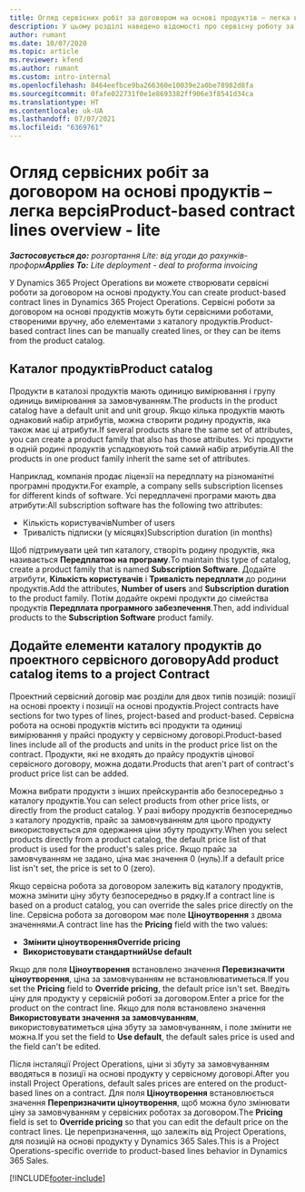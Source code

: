 ```yaml
---
title: Огляд сервісних робіт за договором на основі продуктів – легка версія
description: У цьому розділі наведено відомості про сервісну роботу за договором на основі продукту.
author: rumant
ms.date: 10/07/2020
ms.topic: article
ms.reviewer: kfend
ms.author: rumant
ms.custom: intro-internal
ms.openlocfilehash: 8464eefbce9ba266360e10039e2a0be78982d8fa
ms.sourcegitcommit: 0fafe022731f0e1e8693382ff906e3f8541d34ca
ms.translationtype: HT
ms.contentlocale: uk-UA
ms.lasthandoff: 07/07/2021
ms.locfileid: "6369761"
---
```

# <a name="product-based-contract-lines-overview---lite"></a><span data-ttu-id="be9bc-103">Огляд сервісних робіт за договором на основі продуктів – легка версія</span><span class="sxs-lookup"><span data-stu-id="be9bc-103">Product-based contract lines overview - lite</span></span>

<span data-ttu-id="be9bc-104">_**Застосовується до:** розгортання Lite: від угоди до рахунків-проформ_</span><span class="sxs-lookup"><span data-stu-id="be9bc-104">_**Applies To:** Lite deployment - deal to proforma invoicing_</span></span>

<span data-ttu-id="be9bc-105">У Dynamics 365 Project Operations ви можете створювати сервісні роботи за договором на основі продукту.</span><span class="sxs-lookup"><span data-stu-id="be9bc-105">You can create product-based contract lines in Dynamics 365 Project Operations.</span></span> <span data-ttu-id="be9bc-106">Сервісні роботи за договором на основі продуктів можуть бути сервісними роботами, створеними вручну, або елементами з каталогу продуктів.</span><span class="sxs-lookup"><span data-stu-id="be9bc-106">Product-based contract lines can be manually created lines, or they can be items from the product catalog.</span></span>

## <a name="product-catalog"></a><span data-ttu-id="be9bc-107">Каталог продуктів</span><span class="sxs-lookup"><span data-stu-id="be9bc-107">Product catalog</span></span>

<span data-ttu-id="be9bc-108">Продукти в каталозі продуктів мають одиницю вимірювання і групу одиниць вимірювання за замовчуванням.</span><span class="sxs-lookup"><span data-stu-id="be9bc-108">The products in the product catalog have a default unit and unit group.</span></span> <span data-ttu-id="be9bc-109">Якщо кілька продуктів мають однаковий набір атрибутів, можна створити родину продуктів, яка також має ці атрибути.</span><span class="sxs-lookup"><span data-stu-id="be9bc-109">If several products share the same set of attributes, you can create a product family that also has those attributes.</span></span> <span data-ttu-id="be9bc-110">Усі продукти в одній родині продуктів успадковують той самий набір атрибутів.</span><span class="sxs-lookup"><span data-stu-id="be9bc-110">All the products in one product family inherit the same set of attributes.</span></span>

<span data-ttu-id="be9bc-111">Наприклад, компанія продає ліцензії на передплату на різноманітні програмні продукти.</span><span class="sxs-lookup"><span data-stu-id="be9bc-111">For example, a company sells subscription licenses for different kinds of software.</span></span> <span data-ttu-id="be9bc-112">Усі передплачені програми мають два атрибути:</span><span class="sxs-lookup"><span data-stu-id="be9bc-112">All subscription software has the following two attributes:</span></span>

- <span data-ttu-id="be9bc-113">Кількість користувачів</span><span class="sxs-lookup"><span data-stu-id="be9bc-113">Number of users</span></span>
- <span data-ttu-id="be9bc-114">Тривалість підписки (у місяцях)</span><span class="sxs-lookup"><span data-stu-id="be9bc-114">Subscription duration (in months)</span></span>

<span data-ttu-id="be9bc-115">Щоб підтримувати цей тип каталогу, створіть родину продуктів, яка називається **Передплатою на програму**.</span><span class="sxs-lookup"><span data-stu-id="be9bc-115">To maintain this type of catalog, create a product family that is named **Subscription Software**.</span></span> <span data-ttu-id="be9bc-116">Додайте атрибути, **Кількість користувачів** і **Тривалість передплати** до родини продуктів.</span><span class="sxs-lookup"><span data-stu-id="be9bc-116">Add the attributes, **Number of users** and **Subscription duration** to the product family.</span></span> <span data-ttu-id="be9bc-117">Потім додайте окремі продукти до сімейства продуктів **Передплата програмного забезпечення**.</span><span class="sxs-lookup"><span data-stu-id="be9bc-117">Then, add individual products to the **Subscription Software** product family.</span></span>

## <a name="add-product-catalog-items-to-a-project-contract"></a><span data-ttu-id="be9bc-118">Додайте елементи каталогу продуктів до проектного сервісного договору</span><span class="sxs-lookup"><span data-stu-id="be9bc-118">Add product catalog items to a project Contract</span></span>

<span data-ttu-id="be9bc-119">Проектний сервісний договір має розділи для двох типів позицій: позиції на основі проекту і позиції на основі продуктів.</span><span class="sxs-lookup"><span data-stu-id="be9bc-119">Project contracts have sections for two types of lines, project-based and product-based.</span></span> <span data-ttu-id="be9bc-120">Сервісна робота на основі продуктів містить всі продукти та одиниці вимірювання у прайсі продукту у сервісному договорі.</span><span class="sxs-lookup"><span data-stu-id="be9bc-120">Product-based lines include all of the products and units in the product price list on the contract.</span></span> <span data-ttu-id="be9bc-121">Продукти, які не входять до прайсу продуктів цінової сервісного договору, можна додати.</span><span class="sxs-lookup"><span data-stu-id="be9bc-121">Products that aren't part of contract's product price list can be added.</span></span>

<span data-ttu-id="be9bc-122">Можна вибрати продукти з інших прейскурантів або безпосередньо з каталогу продуктів.</span><span class="sxs-lookup"><span data-stu-id="be9bc-122">You can select products from other price lists, or directly from the product catalog.</span></span> <span data-ttu-id="be9bc-123">У разі вибору продуктів безпосередньо з каталогу продуктів, прайс за замовчуванням для цього продукту використовується для одержання ціни збуту продукту.</span><span class="sxs-lookup"><span data-stu-id="be9bc-123">When you select products directly from a product catalog, the default price list of that product is used for the product's sales price.</span></span> <span data-ttu-id="be9bc-124">Якщо прайс за замовчуванням не задано, ціна має значення 0 (нуль).</span><span class="sxs-lookup"><span data-stu-id="be9bc-124">If a default price list isn't set, the price is set to 0 (zero).</span></span>

<span data-ttu-id="be9bc-125">Якщо сервісна робота за договором залежить від каталогу продуктів, можна змінити ціну збуту безпосередньо в рядку.</span><span class="sxs-lookup"><span data-stu-id="be9bc-125">If a contract line is based on a product catalog, you can override the sales price directly on the line.</span></span> <span data-ttu-id="be9bc-126">Сервісна робота за договором має поле **Ціноутворення** з двома значеннями.</span><span class="sxs-lookup"><span data-stu-id="be9bc-126">A contract line has the **Pricing** field with the two values:</span></span>

- <span data-ttu-id="be9bc-127">**Змінити ціноутворення**</span><span class="sxs-lookup"><span data-stu-id="be9bc-127">**Override pricing**</span></span>
- <span data-ttu-id="be9bc-128">**Використовувати стандартний**</span><span class="sxs-lookup"><span data-stu-id="be9bc-128">**Use default**</span></span>

<span data-ttu-id="be9bc-129">Якщо для поля **Ціноутворення** встановлено значення **Перевизначити ціноутворення**, ціна за замовчуванням не встановлюватиметься.</span><span class="sxs-lookup"><span data-stu-id="be9bc-129">If you set the **Pricing** field to **Override pricing**, the default price isn't set.</span></span> <span data-ttu-id="be9bc-130">Введіть ціну для продукту у сервісній роботі за договором.</span><span class="sxs-lookup"><span data-stu-id="be9bc-130">Enter a price for the product on the contract line.</span></span> <span data-ttu-id="be9bc-131">Якщо для поля встановлено значення **Використовувати значення за замовчуванням**, використовуватиметься ціна збуту за замовчуванням, і поле змінити не можна.</span><span class="sxs-lookup"><span data-stu-id="be9bc-131">If you set the field to **Use default**, the default sales price is used and the field can't be edited.</span></span>

<span data-ttu-id="be9bc-132">Після інсталяції Project Operations, ціни зі збуту за замовчуванням вводяться в позиції на основі продукту у сервісному договорі.</span><span class="sxs-lookup"><span data-stu-id="be9bc-132">After you install Project Operations, default sales prices are entered on the product-based lines on a contract.</span></span> <span data-ttu-id="be9bc-133">Для поля **Ціноутворення** встановлюється значення **Перепризначити ціноутворення**, щоб можна було змінювати ціну за замовчуванням у сервісних роботах за договором.</span><span class="sxs-lookup"><span data-stu-id="be9bc-133">The **Pricing** field is set to **Override pricing** so that you can edit the default price on the contract lines.</span></span> <span data-ttu-id="be9bc-134">Це перепризначення, що залежіть від Project Operations, для позицій на основі продукту у Dynamics 365 Sales.</span><span class="sxs-lookup"><span data-stu-id="be9bc-134">This is a Project Operations-specific override to product-based lines behavior in Dynamics 365 Sales.</span></span>


[!INCLUDE[footer-include](../../includes/footer-banner.md)]